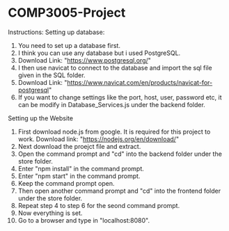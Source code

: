 # COMP3005-Project

Instructions:
Setting up database:
1. You need to set up a database first.
2. I think you can use any database but i used PostgreSQL.
3. Download Link: "https://www.postgresql.org/"
4. I then use navicat to connect to the database and import the sql file given in the SQL folder.
5. Download Link: "https://www.navicat.com/en/products/navicat-for-postgresql"
6. If you want to change settings like the port, host, user, password etc, it can be modify in Database_Services.js under the backend folder.

Setting up the Website
1. First download node.js from google. It is required for this project to work. Download link: "https://nodejs.org/en/download/"
2. Next download the proejct file and extract.
3. Open the command prompt and "cd" into the backend folder under the store folder.
4. Enter "npm install" in the command prompt.
5. Enter "npm start" in the command prompt.
6. Keep the command prompt open.
7. Then open another command prompt and "cd" into the frontend folder under the store folder.
8. Repeat step 4 to step 6 for the seond command prompt.
9. Now everything is set.
10. Go to a browser and type in "localhost:8080".
